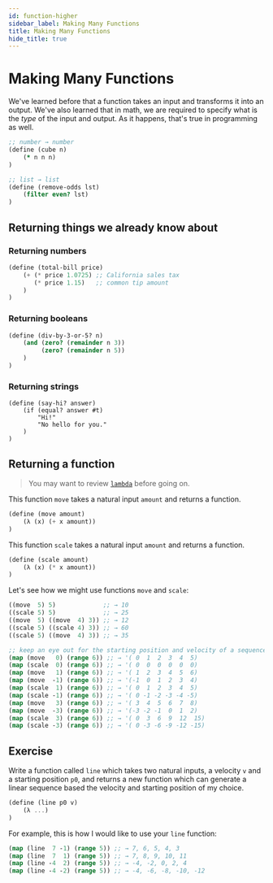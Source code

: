 ```yaml
---
id: function-higher
sidebar_label: Making Many Functions
title: Making Many Functions
hide_title: true
---
```


# Making Many Functions

We've learned before that a function takes an input and transforms it into an
output. We've also learned that in math, we are required to specify what is the
_type_ of the input and output. As it happens, that's true in programming as
well.

``` clojure
;; number → number
(define (cube n) 
    (* n n n)
)

;; list → list
(define (remove-odds lst) 
    (filter even? lst)
)
```

## Returning things we already know about

### Returning numbers

``` scheme
(define (total-bill price)
    (+ (* price 1.0725) ;; California sales tax 
       (* price 1.15)   ;; common tip amount
    )
)
```

### Returning booleans

``` scheme
(define (div-by-3-or-5? n)
    (and (zero? (remainder n 3))
         (zero? (remainder n 5))
    )
)
```

### Returning strings

``` racket
(define (say-hi? answer)
    (if (equal? answer #t)
        "Hi!"
        "No hello for you."
    )
)
```

## Returning a function

> You may want to review [`lambda`](lambda.md) before going on.

This function `move` takes a natural input `amount` and returns a function.

``` scheme
(define (move amount) 
    (λ (x) (+ x amount))
)
```

This function `scale` takes a natural input `amount` and returns a function.

``` scheme
(define (scale amount) 
    (λ (x) (* x amount))
)
```

Let's see how we might use functions `move` and `scale`:

``` clojure
((move  5) 5)             ;; → 10
((scale 5) 5)             ;; → 25
((move  5) ((move  4) 3)) ;; → 12
((scale 5) ((scale 4) 3)) ;; → 60
((scale 5) ((move  4) 3)) ;; → 35

;; keep an eye out for the starting position and velocity of a sequence
(map (move   0) (range 6)) ;; → '( 0  1  2  3  4  5)
(map (scale  0) (range 6)) ;; → '( 0  0  0  0  0  0)
(map (move   1) (range 6)) ;; → '( 1  2  3  4  5  6)
(map (move  -1) (range 6)) ;; → '(-1  0  1  2  3  4)
(map (scale  1) (range 6)) ;; → '( 0  1  2  3  4  5)
(map (scale -1) (range 6)) ;; → '( 0 -1 -2 -3 -4 -5)
(map (move   3) (range 6)) ;; → '( 3  4  5  6  7  8)
(map (move  -3) (range 6)) ;; → '(-3 -2 -1  0  1  2)
(map (scale  3) (range 6)) ;; → '( 0  3  6  9  12  15)
(map (scale -3) (range 6)) ;; → '( 0 -3 -6 -9 -12 -15)
```

## Exercise

Write a function called `line` which takes two natural inputs, a velocity `v`
and a starting position `p0`, and returns a new function which can generate a
linear sequence based the velocity and starting position of my choice.

``` scheme
(define (line p0 v)
    (λ ...)
)
```

For example, this is how I would like to use your `line` function:

``` clojure
(map (line  7 -1) (range 5)) ;; → 7, 6, 5, 4, 3
(map (line  7  1) (range 5)) ;; → 7, 8, 9, 10, 11
(map (line -4  2) (range 5)) ;; → -4, -2, 0, 2, 4
(map (line -4 -2) (range 5)) ;; → -4, -6, -8, -10, -12
```
